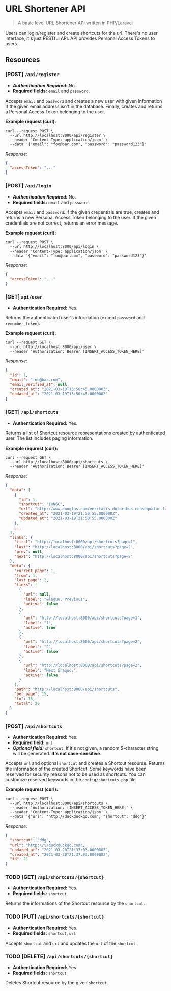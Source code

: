 # URL Shortener API
> A basic level URL Shortener API written in PHP/Laravel

Users can login/register and create shortcuts for the url. There's no user
interface, it's just RESTful API. API provides Personal Access Tokens to users.

## Resources
### [POST] `/api/register`
* ***Authentication Required:*** No.
* **Required fields:** `email` and `password`.

Accepts `email` and `password` and creates a new user with given information If
the given email address isn't in the database. Finally, creates and returns a
Personal Access Token belonging to the user.

**Example request (curl):**
```console
curl --request POST \
  --url http://localhost:8000/api/register \
  --header 'Content-Type: application/json' \
  --data '{"email": "foo@bar.com", "password": "password123"}'
```

*Response:*
```json
{
  "accessToken": "..."
}
```

### [POST] `/api/login`
* ***Authentication Required:*** No.
* **Required fields:** `email` and `password`.

Accepts `email` and `password`. If the given credentials are true, creates and
returns a new Personal Access Token belonging to the user. If the given
credentials are not correct, returns an error message.

**Example request (curl):**
```console
curl --request POST \
  --url http://localhost:8000/api/login \
  --header 'Content-Type: application/json' \
  --data '{"email": "foo@bar.com", "password": "password123"}'
```

*Response:*
```json
{
  "accessToken": "..."
}
```

### [GET] `api/user`
* **Authentication Required:** Yes.

Returns the authenticated user's information (except `password` and `remember_token`).

**Example request (curl):**
```console
curl --request GET \
  --url http://localhost:8000/api/user \
  --header 'Authorization: Bearer [INSERT_ACCESS_TOKEN_HERE]'
```

*Response*:
```json
{
  "id": 1,
  "email": "foo@bar.com",
  "email_verified_at": null,
  "created_at": "2021-03-19T13:50:45.000000Z",
  "updated_at": "2021-03-19T13:50:45.000000Z"
}
```

### [GET] `/api/shortcuts`
* **Authentication Required:** Yes.

Returns a list of Shortcut resource representations created by authenticated
user. The list includes paging information.

**Example requrest (curl):**
```console
curl --request GET \
  --url http://localhost:8000/api/shortcuts \
  --header 'Authorization: Bearer [INSERT_ACCESS_TOKEN_HERE]'
```

*Response:*
```json
{
  "data": [
    {
      "id": 1,
      "shortcut": "IyN6C",
      "url": "http://www.douglas.com/veritatis-doloribus-consequatur-labore-fuga-quia-fugiat-quas-libero",
      "created_at": "2021-03-19T21:50:55.000000Z",
      "updated_at": "2021-03-19T21:50:55.000000Z"
    },
    ...
  ],
  "links": {
    "first": "http://localhost:8000/api/shortcuts?page=1",
    "last": "http://localhost:8000/api/shortcuts?page=2",
    "prev": null,
    "next": "http://localhost:8000/api/shortcuts?page=2"
  },
  "meta": {
    "current_page": 1,
    "from": 1,
    "last_page": 2,
    "links": [
      {
        "url": null,
        "label": "&laquo; Previous",
        "active": false
      },
      {
        "url": "http://localhost:8000/api/shortcuts?page=1",
        "label": "1",
        "active": true
      },
      {
        "url": "http://localhost:8000/api/shortcuts?page=2",
        "label": "2",
        "active": false
      },
      {
        "url": "http://localhost:8000/api/shortcuts?page=2",
        "label": "Next &raquo;",
        "active": false
      }
    ],
    "path": "http://localhost:8000/api/shortcuts",
    "per_page": 15,
    "to": 15,
    "total": 20
  }
}
```

### [POST] `/api/shortcuts`
* **Authentication Required:** Yes.
* **Required field:** `url`
* ***Optional field:*** `shortcut`. If it's not given, a random 5-character
  string will be generated. **It's not case-sensitive**.

Accepts `url` and optional `shortcut` and creates a Shortcut resourse. Returns
the information of the created Shortcut. Some keywords have been reserved for
security reasons not to be used as shortcuts. You can customize reserved
keywords in the `config/shortcuts.php` file.

**Example requrest (curl):**
```console
curl --request POST \
  --url http://localhost:8000/api/shortcuts \
  --header 'Authorization: [INSERT_ACCESS_TOKEN_HERE]' \
  --header 'Content-Type: application/json' \
  --data '{"url": "http://duckduckgo.com", "shortcut": "ddg"}'
```

*Response:*
```json
{
  "shortcut": "ddg",
  "url": "http:\/\/duckduckgo.com",
  "updated_at": "2021-03-20T21:37:03.000000Z",
  "created_at": "2021-03-20T21:37:03.000000Z",
  "id": 21
}
```

### TODO [GET] `/api/shortcuts/{shortcut}`
* **Authentication Required:** Yes.
* **Required fields:** `shortcut`

Returns the informations of the Shortcut resource by the `shortcut`.

### TODO [PUT] `/api/shortcuts/{shortcut}`
* **Authentication Required:** Yes.
* **Required fields:** `shortcut`, `url`

Accepts `shortcut` and `url` and updates the `url` of the `shortcut`.

### TODO [DELETE] `/api/shortcuts/{shortcut}`
* **Authentication Required:** Yes.
* **Required fields:** `shortcut`

Deletes Shortcut resource by the given `shortcut`.